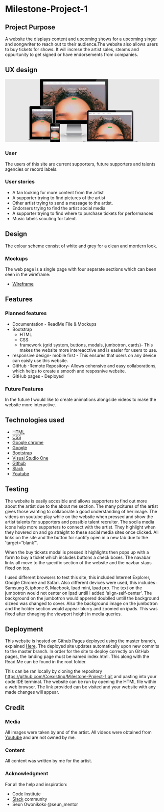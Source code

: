 # Milestone-Project-1
## Project Purpose
A website the displays content and upcoming shows for a upcoming singer and songwriter to reach out to their audience.The website also allows users to buy tickets for shows. It will increse the artist sales, steams and oppurtunity to get signed or have endorsements from companies. 

## UX design
![Image of demo](Documentation/responsive.png)
### User
The users of this site are current supporters, future supporters and talents agencies or record labels.
### User stories
* A fan looking for more content from the artist
* A supporter trying to find pictures of the artist
* Other artist trying to send a message to the artist.
* Endorsers trying to find the artist social media
* A supporter trying to find where to purchase tickets for performances
* Music labels scouting for talent.


## Design
The colour scheme consist of white and grey for a clean and mordern look.
### Mockups
The web page is a single page with four separate sections which can been seen in the wireframe:

* [Wireframe](https://www.figma.com/file/K0h1YMwVfOuaEDlAAfSLjz/EDR-project-wireframe?node-id=0%3A1)

## Features

### Planned features 

* Documentation - ReadMe File & Mockups
* Bootstrap
  * HTML
  * CSS 
  * framework (grid system, buttons, modals, jumbotron, cards)- This makes the website more intereacctive and is easier for users to use. 
* responsive design- mobile first - This ensures that users on any device can eaisly use this website.
* GitHub -Remote Repository- Allows cohensive and easy collaborations, which helps to create a smooth and resposnive website.
* GitHub pages - Deployed

### Future Features 
In the future I would like to create animations alongside videos to make the website more interactive.
## Technologies used
* [HTML](https://developer.mozilla.org/en-US/docs/Web/HTML#:~:targetText=HTML%20(HyperText%20Markup%20Language)%20is,functionality%2Fbehavior%20(JavaScript).)
* [CSS](https://developer.mozilla.org/en-US/docs/Web/CSS#:~:targetText=Cascading%20Style%20Sheets%20(CSS)%20is,speech%2C%20or%20on%20other%20media.)
* [Google chrome](https://www.google.com/chrome/)
* [Google](https://www.google.com/)
* [Bootstrap](https://getbootstrap.com/)
* [Visual Studio One](https://code.visualstudio.com/)
* [Github](https://github.com/)
* [Slack](https://slack.com/intl/en-gb/)
* [Youtube](https://www.youtube.com/)


## Testing
The website is easily accesible and allows supporters to find out more about the artist due to the about me section. The many pcitures of the artist gives those wanting to collaborate a good understanding of her image. The videos on youtube play while on the website when pressed and show the artist talents for supporters and possible talent recruiter. The socila media icons help more supporters to connect with the artist. They highlight when they hovered on and go straight to these social media sites once clicked. All links on the site and the button for spotify open in a new tab due to the 'target="blank"'.

When the buy tickets modal is pressed it highlights then pops up with a form to buy a ticket which includes buttons a check boxes. The navabar links all move to the specific section of the website and the navbar stays fixed on top. 

I used different browsers to test this site, this included Internet Explorer, Google Chrome and Safari. Also different devices were used, this includes : Samsung 8, iphone 6, Macbook, Ipad mini, Ipad pro. The text on the jumbotron would not center on Ipad untill I added 'align-self-center'. The background on the jumbotron would appered doublled untill the background sizeed was changed to cover. Also the background image on the jumbotron and the holder section would appear blurry and zoomed on ipads. This was fixed after chnaging the viewport height in media queries.

## Deployment
This website is hosted on [Github Pages](https://coexisting.github.io/Milestone-Project-1/) deployed using the master branch, explained [Here](https://help.github.com/en/github/getting-started-with-github/create-a-repo). The deployed site updates automatically upon new commits to the master branch. In order for the site to deploy correctly on GitHub pages, the landing page must be named index.html. This along with the Read.Me can be found in the root folder.

This can be ran locally by cloning the repository https://github.com/Coexisting/Milestone-Project-1.git and pasting into your code IDE terminal. The website can be run by opening the HTML file within a web browser. The link provided can be visited and your website with any made changes will appear.


## Credit
### Media
All images were taken by and of the artist. All videos were obtained from [Youtube](https://www.youtube.com/) and are not owned by me.
### Content
All content was written by me for the artist.

### Acknowledgment
For all the help and inspiration:
* Code Institute
* [Slack](https://slack.com/intl/en-gb/) community
* Seun Owonikoko @seun_mentor 
